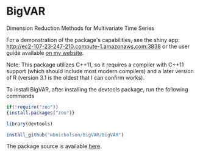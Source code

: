BigVAR
======

Dimension Reduction Methods for Multivariate Time Series


For a demonstration of the package's capabilities, see the shiny app: http://ec2-107-23-247-210.compute-1.amazonaws.com:3838 or the user guide available [on my website](http://www.wbnicholson.com/BigVAR.pdf).

Note: This package utilizes C++11, so it requires a compiler with C++11 support (which should include most modern compilers) and a later version of R (version 3.1 is the oldest that I can confirm works).

To install BigVAR, after installing the devtools package, run the following commands

```R
if(!require("zoo"))
{install.packages("zoo")}

library(devtools)

install_github("wbnicholson/BigVAR/BigVAR")
```

The package source is available [here](http://www.wbnicholson.com/BigVAR_1.0.tar.gz).

